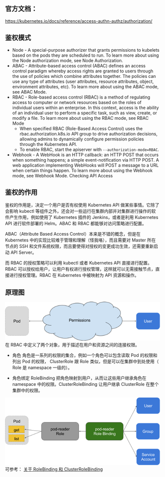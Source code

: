 <!-- toc -->

## 官方文档：
https://kubernetes.io/docs/reference/access-authn-authz/authorization/



## 鉴权模式

* Node - A special-purpose authorizer that grants permissions to kubelets based on the pods they are scheduled to run. To learn more about using the Node authorization mode, see Node Authorization.
* ABAC - Attribute-based access control (ABAC) defines an access control paradigm whereby access rights are granted to users through the use of policies which combine attributes together. The policies can use any type of attributes (user attributes, resource attributes, object, environment attributes, etc). To learn more about using the ABAC mode, see ABAC Mode.
* RBAC - Role-based access control (RBAC) is a method of regulating access to computer or network resources based on the roles of individual users within an enterprise. In this context, access is the ability of an individual user to perform a specific task, such as view, create, or modify a file. To learn more about using the RBAC mode, see RBAC Mode
    * When specified RBAC (Role-Based Access Control) uses the rbac.authorization.k8s.io API group to drive authorization decisions, allowing admins to dynamically configure permission policies through the Kubernetes API.
    * To enable RBAC, start the apiserver with `--authorization-mode=RBAC`.
* Webhook - A WebHook is an HTTP callback: an HTTP POST that occurs when something happens; a simple event-notification via HTTP POST. A web application implementing WebHooks will POST a message to a URL when certain things happen. To learn more about using the Webhook mode, see Webhook Mode.
Checking API Access


## 鉴权的作用
鉴权的作用是，决定一个用户是否有权使用 Kubernetes API 做某些事情。它除了会影响 kubectl 等组件之外，还会对一些运行在集群内部并对集群进行操作的软件产生作用，例如使用了 Kubernetes 插件的 Jenkins，或者是利用 Kubernetes API 进行软件部署的 Helm。ABAC 和 RBAC 都能够对访问策略进行配置。

ABAC（Attribute Based Access Control）本来是不错的概念，但是在 Kubernetes 中的实现比较难于管理和理解（怪我咯），而且需要对 Master 所在节点的 SSH 和文件系统权限，而且要使得对授权的变更成功生效，还需要重新启动 API Server。

而 RBAC 的授权策略可以利用 kubectl 或者 Kubernetes API 直接进行配置。RBAC 可以授权给用户，让用户有权进行授权管理，这样就可以无需接触节点，直接进行授权管理。RBAC 在 Kubernetes 中被映射为 API 资源和操作。

## 原理图
![](../images/screenshot_1538118779863.png)
在 RBAC 中定义了两个对象，用于描述在用户和资源之间的连接权限。

* 角色
角色是一系列的权限的集合，例如一个角色可以包含读取 Pod 的权限和列出 Pod 的权限， ClusterRole 跟 Role 类似，但是可以在集群中到处使用（ Role 是 namespace 一级的）。

* 角色绑定
RoleBinding 把角色映射到用户，从而让这些用户继承角色在 namespace 中的权限。ClusterRoleBinding 让用户继承 ClusterRole 在整个集群中的权限。

![](../images/screenshot_1538118815063.png)
可参考： [关于 RoleBinding 和 ClusterRoleBinding ]( https://kubernetes.io/docs/admin/authorization/rbac/#rolebinding-and-clusterrolebinding)
